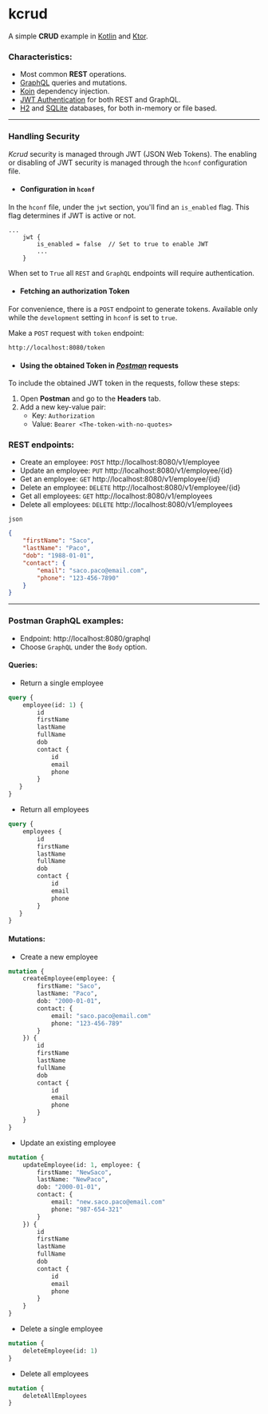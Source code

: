 # kcrud
A simple **CRUD** example in [Kotlin](https://kotlinlang.org/) and [Ktor](https://ktor.io/).

### Characteristics:
* Most common **REST** operations.
* [GraphQL](https://graphql.org/) queries and mutations.
* [Koin](https://insert-koin.io/) dependency injection.
* [JWT Authentication](https://ktor.io/docs/jwt.html) for both REST and GraphQL.
* [H2](https://github.com/h2database/h2database) and [SQLite](https://github.com/sqlite/sqlite) databases, for both in-memory or file based.

---

### Handling Security

*Kcrud* security is managed through JWT (JSON Web Tokens). The enabling or disabling of JWT security is managed through the `hconf` configuration file.

* #### Configuration in `hconf`

In the `hconf` file, under the `jwt` section, you'll find an `is_enabled` flag. This flag determines if JWT is active or not.

```hconf
...
    jwt {
        is_enabled = false  // Set to true to enable JWT
        ...
    }
```
When set to `True` all `REST` and `GraphQL` endpoints will require authentication.

* #### Fetching an authorization Token

For convenience, there is a `POST` endpoint to generate tokens.
Available only while the `development` setting in `hconf` is set to `true`.

Make a `POST` request with `token` endpoint:
```
http://localhost:8080/token
```

* #### Using the obtained Token in *[Postman](https://www.postman.com/)* requests

To include the obtained JWT token in the requests, follow these steps:

1. Open **Postman** and go to the **Headers** tab.
2. Add a new key-value pair:
   - Key: `Authorization`
   - Value: `Bearer <The-token-with-no-quotes>`


### **REST** endpoints:

* Create an employee: `POST` http://localhost:8080/v1/employee
* Update an employee: `PUT` http://localhost:8080/v1/employee/{id}
* Get an employee: `GET` http://localhost:8080/v1/employee/{id}
* Delete an employee: `DELETE` http://localhost:8080/v1/employee/{id}
* Get all employees: `GET` http://localhost:8080/v1/employees
* Delete all employees: `DELETE` http://localhost:8080/v1/employees

`json`
```json
{
    "firstName": "Saco",
    "lastName": "Paco",
    "dob": "1988-01-01",
    "contact": {
        "email": "saco.paco@email.com",
        "phone": "123-456-7890"
    }
}
```
---

### Postman **GraphQL** examples:
* Endpoint: http://localhost:8080/graphql
* Choose `GraphQL` under the `Body` option.

#### Queries:

*  Return a single employee
```graphql
query {
    employee(id: 1) {
        id
        firstName
        lastName
        fullName
        dob 
        contact {
            id
            email
            phone
        }
   }
}
```

* Return all employees
```graphql
query {
    employees {
        id
        firstName
        lastName
        fullName
        dob
        contact {
            id
            email
            phone
        }
   }
}
```
#### Mutations:

* Create a new employee
```graphql
mutation {
    createEmployee(employee: {
        firstName: "Saco",
        lastName: "Paco",
        dob: "2000-01-01",
        contact: {
            email: "saco.paco@email.com"
            phone: "123-456-789"
        }
    }) {
        id
        firstName
        lastName
        fullName
        dob
        contact {
            id
            email
            phone
        }
    }
}
```

* Update an existing employee
```graphql
mutation {
    updateEmployee(id: 1, employee: {
        firstName: "NewSaco",
        lastName: "NewPaco",
        dob: "2000-01-01",
        contact: {
            email: "new.saco.paco@email.com"
            phone: "987-654-321"
        }
    }) {
        id
        firstName
        lastName
        fullName
        dob
        contact {
            id
            email
            phone
        }
    }
}
```

* Delete a single employee
```graphql
mutation {
    deleteEmployee(id: 1)
}
```

* Delete all employees
```graphql
mutation {
    deleteAllEmployees
}
```

